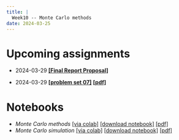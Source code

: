```yaml
---
title: |
  Week10 -- Monte Carlo methods
date: 2024-03-25
---
```


# Upcoming assignments

- 2024-03-29 [**[Final Report Proposal]**](/course-assignments/FinReport-Proposal.html) 

- 2024-03-29 [**[problem set 07]**](/course-assignments/PS07--2024-03-29.html)
  [**[pdf]**](/course-assignments/PS07--2024-03-29.pdf)

# Notebooks

- *Monte Carlo methods*
  [[via colab]](https://colab.research.google.com/github/gmcninch-tufts/2024-Sp-Math087/blob/main/course-content/week10-01--monte-carlo.ipynb)
  [[download notebook]](/course-content/week10-01--monte-carlo.ipynb)
  [[pdf]](/course-content/week10-01--monte-carlo.pdf)  
- *Monte Carlo simulation*
  [[via colab]](https://colab.research.google.com/github/gmcninch-tufts/2024-Sp-Math087/blob/main/course-content/week10-02--monte-carlo-simulation.ipynb)
  [[download notebook]](/course-content/week10-02--monte-carlo-simulation.ipynb)
  [[pdf]](/course-content/week10-02--monte-carlo-simulation.pdf)  

